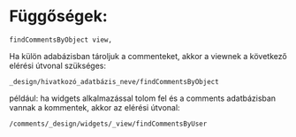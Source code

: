 Függőségek:
===========

    findCommentsByObject view,

Ha külön adabázisban tároljuk a commenteket, akkor a viewnek a következő elérési
útvonal szükséges:

    _design/hivatkozó_adatbázis_neve/findCommentsByObject

például: ha widgets alkalmazással tolom fel és a comments adatbázisban
vannak a kommentek, akkor az elérési útvonal:

    /comments/_design/widgets/_view/findCommentsByUser